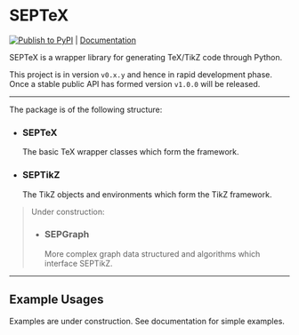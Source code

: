 # SEPTeX

[![Publish to PyPI](https://github.com/SEOriginal/SEPModules/actions/workflows/python-publish.yml/badge.svg)](https://github.com/SEOriginal/SEPModules/actions/workflows/python-publish.yml) 
|  [Documentation](https://marcelsimader.github.io/SEPTeX/)

SEPTeX is a wrapper library for generating TeX/TikZ code through Python.

This project is in version ``v0.x.y`` and hence in rapid development phase. Once a stable public API has formed version ``v1.0.0`` will be released.

---

The package is of the following structure:
- ### SEPTeX
  The basic TeX wrapper classes which form the framework.

- ### SEPTikZ
  The TikZ objects and environments which form the TikZ framework.

> Under construction:
> - ### SEPGraph
>   More complex graph data structured and algorithms which interface SEPTikZ.

---

## Example Usages

Examples are under construction. See documentation for simple examples.
